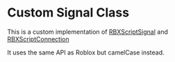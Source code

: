 # Custom Signal Class
This is a custom implementation of [RBXScriptSignal](https://developer.roblox.com/en-us/api-reference/datatype/RBXScriptSignal) and [RBXScriptConnection](https://developer.roblox.com/en-us/api-reference/datatype/RBXScriptConnection)

It uses the same API as Roblox but camelCase instead.